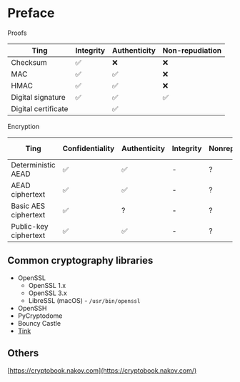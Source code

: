 # Preface

Proofs

| Ting                | Integrity | Authenticity | Non-repudiation |
| ------------------- | --------- | ------------ | --------------- |
| Checksum            | ✅        | ❌           | ❌              |
| MAC                 | ✅        | ✅           | ❌              |
| HMAC                | ✅        | ✅           | ❌              |
| Digital signature   | ✅        | ✅           | ✅              |
| Digital certificate |           | ✅           |                 |

Encryption

| Ting                  | Confidentiality | Authenticity | Integrity | Nonrepudiation | Output randomness |
| --------------------- | --------------- | ------------ | --------- | -------------- | ----------------- |
| Deterministic AEAD    | ✅              | ✅           | -         | ?              | Deterministic     |
| AEAD ciphertext       | ✅              | ✅           | -         | ?              | Random            |
| Basic AES ciphertext  | ✅              | ?            | -         | ?              | Random            |
| Public-key ciphertext | ✅              | ✅           | -         | ?              | Random            |

## Common cryptography libraries

* OpenSSL
  - OpenSSL 1.x
  - OpenSSL 3.x
  - LibreSSL (macOS) - `/usr/bin/openssl`
* OpenSSH
* PyCryptodome
* Bouncy Castle
* [Tink](https://developers.google.com/tink)

## Others
[https://cryptobook.nakov.com](https://cryptobook.nakov.com/)

